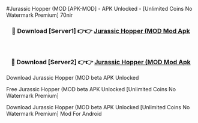 #Jurassic Hopper (MOD [APK-MOD] - APK Unlocked - [Unlimited Coins No Watermark Premium] 70nir



<div align="center">

<h3>🔴 Download [Server1] 👉👉 <a href="https://momento.my/?title=Jurassic_Hopper_(MOD">Jurassic Hopper (MOD Mod Apk</a></h3><br>

<h3>🔴 Download [Server2] 👉👉 <a href="https://momento.my/?title=Jurassic_Hopper_(MOD">Jurassic Hopper (MOD Mod Apk</a></h3>
</div>



Download Jurassic Hopper (MOD beta APK Unlocked

Free Jurassic Hopper (MOD beta APK Unlocked [Unlimited Coins No Watermark Premium]

Download Jurassic Hopper (MOD beta APK Unlocked [Unlimited Coins No Watermark Premium] Mod For Android
